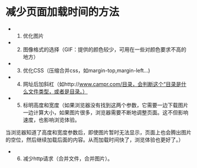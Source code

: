 # 减少页面加载时间的方法

- 1. 优化图片

- 2. 图像格式的选择（GIF：提供的颜色较少，可用在一些对颜色要求不高的地方）

- 3. 优化CSS（压缩合并css，如margin-top,margin-left…)

- 4. 网址后加斜杠（如http://www.campr.com/目录，会判断这个“目录是什么文件类型，或者是目录。）

- 5. 标明高度和宽度（如果浏览器没有找到这两个参数，它需要一边下载图片一边计算大小，如果图片很多，浏览器需要不断地调整页面。这不但影响速度，也影响浏览体验。

当浏览器知道了高度和宽度参数后，即使图片暂时无法显示，页面上也会腾出图片的空位，然后继续加载后面的内容。从而加载时间快了，浏览体验也更好了。）

- 6. 减少http请求（合并文件，合并图片）。